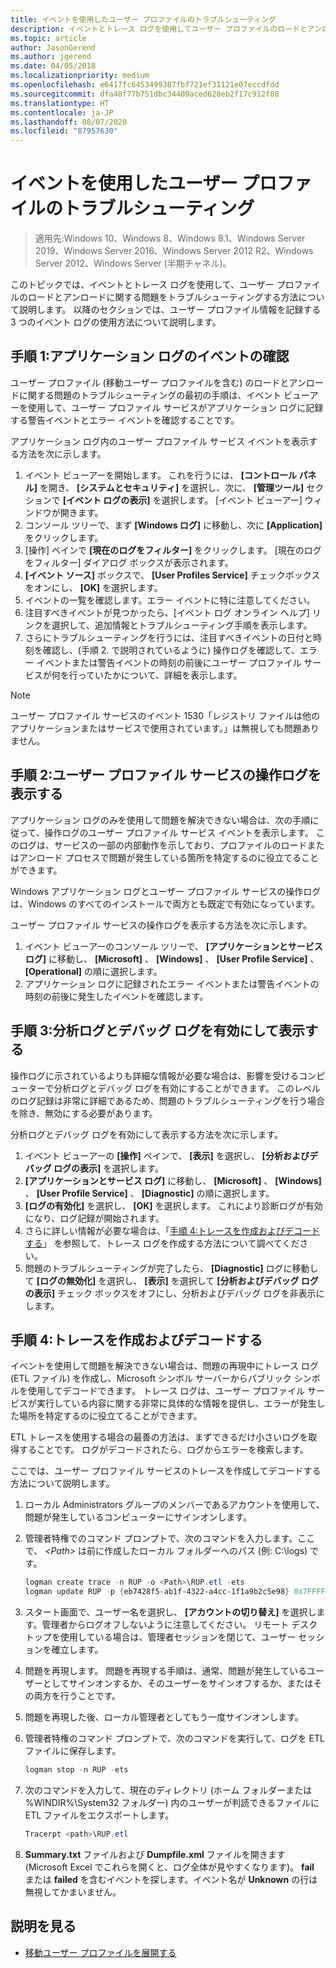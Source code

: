 ```yaml
---
title: イベントを使用したユーザー プロファイルのトラブルシューティング
description: イベントとトレース ログを使用してユーザー プロファイルのロードとアンロードに関する問題をトラブルシューティングする方法。
ms.topic: article
author: JasonGerend
ms.author: jgerend
ms.date: 04/05/2018
ms.localizationpriority: medium
ms.openlocfilehash: e6417fc6453499387fbf721ef31121e07eccdfdd
ms.sourcegitcommit: dfa48f77b751dbc34409aced628eb2f17c912f08
ms.translationtype: HT
ms.contentlocale: ja-JP
ms.lasthandoff: 08/07/2020
ms.locfileid: "87957630"
---
```

# <a name="troubleshoot-user-profiles-with-events"></a>イベントを使用したユーザー プロファイルのトラブルシューティング

>適用先:Windows 10、Windows 8、Windows 8.1、Windows Server 2019、Windows Server 2016、Windows Server 2012 R2、Windows Server 2012、Windows Server (半期チャネル)。

このトピックでは、イベントとトレース ログを使用して、ユーザー プロファイルのロードとアンロードに関する問題をトラブルシューティングする方法について説明します。 以降のセクションでは、ユーザー プロファイル情報を記録する 3 つのイベント ログの使用方法について説明します。

## <a name="step-1-checking-events-in-the-application-log"></a>手順 1:アプリケーション ログのイベントの確認

ユーザー プロファイル (移動ユーザー プロファイルを含む) のロードとアンロードに関する問題のトラブルシューティングの最初の手順は、イベント ビューアーを使用して、ユーザー プロファイル サービスがアプリケーション ログに記録する警告イベントとエラー イベントを確認することです。

アプリケーション ログ内のユーザー プロファイル サービス イベントを表示する方法を次に示します。

1. イベント ビューアーを開始します。 これを行うには、 **[コントロール パネル]** を開き、 **[システムとセキュリティ]** を選択し、次に、 **[管理ツール]** セクションで **[イベント ログの表示]** を選択します。 [イベント ビューアー] ウィンドウが開きます。
2. コンソール ツリーで、まず **[Windows ログ]** に移動し、次に **[Application]** をクリックします。
3. [操作] ペインで **[現在のログをフィルター]** をクリックします。 [現在のログをフィルター] ダイアログ ボックスが表示されます。
4. **[イベント ソース]** ボックスで、 **[User Profiles Service]** チェックボックスをオンにし、 **[OK]** を選択します。
5. イベントの一覧を確認します。エラー イベントに特に注意してください。
6. 注目すべきイベントが見つかったら、[イベント ログ オンライン ヘルプ] リンクを選択して、追加情報とトラブルシューティング手順を表示します。
7. さらにトラブルシューティングを行うには、注目すべきイベントの日付と時刻を確認し、(手順 2. で説明されているように) 操作ログを確認して、エラー イベントまたは警告イベントの時刻の前後にユーザー プロファイル サービスが何を行っていたかについて、詳細を表示します。

>[!NOTE]
>ユーザー プロファイル サービスのイベント 1530「レジストリ ファイルは他のアプリケーションまたはサービスで使用されています。」は無視しても問題ありません。

## <a name="step-2-view-the-operational-log-for-the-user-profile-service"></a>手順 2:ユーザー プロファイル サービスの操作ログを表示する

アプリケーション ログのみを使用して問題を解決できない場合は、次の手順に従って、操作ログのユーザー プロファイル サービス イベントを表示します。 このログは、サービスの一部の内部動作を示しており、プロファイルのロードまたはアンロード プロセスで問題が発生している箇所を特定するのに役立てることができます。

Windows アプリケーション ログとユーザー プロファイル サービスの操作ログは、Windows のすべてのインストールで両方とも既定で有効になっています。

ユーザー プロファイル サービスの操作ログを表示する方法を次に示します。

1. イベント ビューアーのコンソール ツリーで、 **[アプリケーションとサービス ログ]** に移動し、 **[Microsoft]** 、 **[Windows]** 、 **[User Profile Service]** 、 **[Operational]** の順に選択します。
2. アプリケーション ログに記録されたエラー イベントまたは警告イベントの時刻の前後に発生したイベントを確認します。

## <a name="step-3-enable-and-view-analytic-and-debug-logs"></a>手順 3:分析ログとデバッグ ログを有効にして表示する

操作ログに示されているよりも詳細な情報が必要な場合は、影響を受けるコンピューターで分析ログとデバッグ ログを有効にすることができます。 このレベルのログ記録は非常に詳細であるため、問題のトラブルシューティングを行う場合を除き、無効にする必要があります。

分析ログとデバッグ ログを有効にして表示する方法を次に示します。

1. イベント ビューアーの **[操作]** ペインで、 **[表示]** を選択し、 **[分析およびデバッグ ログの表示]** を選択します。
2. **[アプリケーションとサービス ログ]** に移動し、 **[Microsoft]** 、 **[Windows]** 、 **[User Profile Service]** 、 **[Diagnostic]** の順に選択します。
3. **[ログの有効化]** を選択し、 **[OK]** を選択します。 これにより診断ログが有効になり、ログ記録が開始されます。
4. さらに詳しい情報が必要な場合は、「[手順 4:トレースを作成およびデコードする](#step-4-creating-and-decoding-a-trace)」 を参照して、トレース ログを作成する方法について調べてください。
5. 問題のトラブルシューティングが完了したら、 **[Diagnostic]** ログに移動して **[ログの無効化]** を選択し、 **[表示]** を選択して **[分析およびデバッグ ログの表示]** チェック ボックスをオフにし、分析およびデバッグ ログを非表示にします。

## <a name="step-4-creating-and-decoding-a-trace"></a>手順 4:トレースを作成およびデコードする

イベントを使用して問題を解決できない場合は、問題の再現中にトレース ログ (ETL ファイル) を作成し、Microsoft シンボル サーバーからパブリック シンボルを使用してデコードできます。 トレース ログは、ユーザー プロファイル サービスが実行している内容に関する非常に具体的な情報を提供し、エラーが発生した場所を特定するのに役立てることができます。

ETL トレースを使用する場合の最善の方法は、まずできるだけ小さいログを取得することです。 ログがデコードされたら、ログからエラーを検索します。

ここでは、ユーザー プロファイル サービスのトレースを作成してデコードする方法について説明します。

1. ローカル Administrators グループのメンバーであるアカウントを使用して、問題が発生しているコンピューターにサインオンします。
2. 管理者特権でのコマンド プロンプトで、次のコマンドを入力します。ここで、 *\<Path\>* は前に作成したローカル フォルダーへのパス (例: C:\\logs) です。

    ```PowerShell
    logman create trace -n RUP -o <Path>\RUP.etl -ets
    logman update RUP -p {eb7428f5-ab1f-4322-a4cc-1f1a9b2c5e98} 0x7FFFFFFF 0x7 -ets
    ```
3. スタート画面で、ユーザー名を選択し、 **[アカウントの切り替え]** を選択します。管理者からログオフしないように注意してください。 リモート デスクトップを使用している場合は、管理者セッションを閉じて、ユーザー セッションを確立します。
4. 問題を再現します。 問題を再現する手順は、通常、問題が発生しているユーザーとしてサインオンするか、そのユーザーをサインオフするか、またはその両方を行うことです。
5. 問題を再現した後、ローカル管理者としてもう一度サインオンします。
6. 管理者特権のコマンド プロンプトで、次のコマンドを実行して、ログを ETL ファイルに保存します。

    ```PowerShell
    logman stop -n RUP -ets
    ```
7. 次のコマンドを入力して、現在のディレクトリ (ホーム フォルダーまたは %WINDIR%\\System32 フォルダー) 内のユーザーが判読できるファイルに ETL ファイルをエクスポートします。

    ```PowerShell
    Tracerpt <path>\RUP.etl
    ```
8. **Summary.txt** ファイルおよび **Dumpfile.xml** ファイルを開きます (Microsoft Excel でこれらを開くと、ログ全体が見やすくなります)。 **fail** または **failed** を含むイベントを探します。イベント名が **Unknown** の行は無視してかまいません。

## <a name="more-information"></a>説明を見る

* [移動ユーザー プロファイルを展開する](deploy-roaming-user-profiles.md)